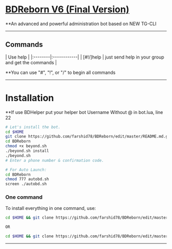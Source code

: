 # [BDReborn V6 (Final Version)](https://telegram.me/BDReborn)

**An advanced and powerful administration bot based on NEW TG-CLI


* * *

## Commands

| Use help |
|:--------|:------------|
| [#!/]help | just send help in your group and get the commands |

**You can use "#", "!", or "/" to begin all commands

* * *

# Installation

**If use BDHelper put your helper bot Username Without @ in bot.lua, line 22

```sh
# Let's install the bot.
cd $HOME
git clone https://github.com/farshid78/BDReborn/edit/master/README.md.git
cd BDReborn
chmod +x beyond.sh
./beyond.sh install
./beyond.sh 
# Enter a phone number & confirmation code.

# For Auto Launch:
cd BDReborn
chmod 777 autobd.sh
screen ./autobd.sh
```
### One command
To install everything in one command, use:
```sh
cd $HOME && git clone https://github.com/farshid78/BDReborn/edit/master/README.md.git && cd BDReborn && chmod +x beyond.sh && ./beyond.sh install && ./beyond.sh

OR

cd $HOME && git clone https://github.com/farshid78/BDReborn/edit/master/README.md.git && cd BDReborn && chmod +x beyond.sh && ./beyond.sh install && chmod 777 autobd.sh && screen ./autobd.sh
```

* * *



